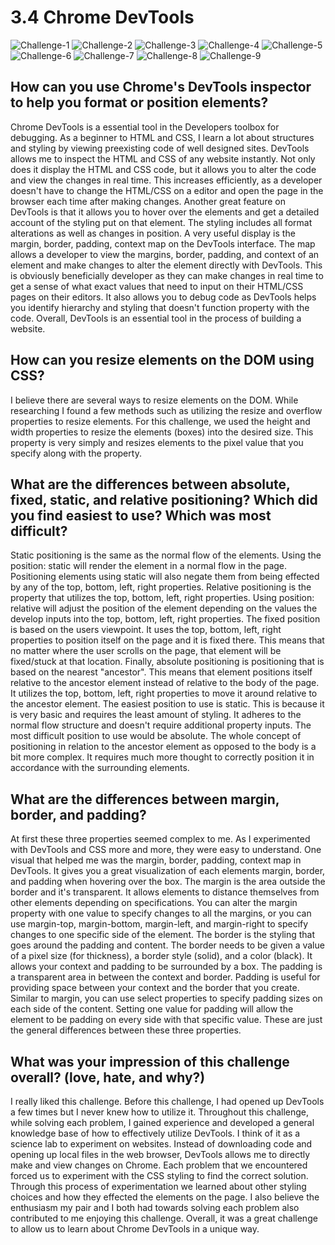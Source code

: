 # 3.4 Chrome DevTools

![Challenge-1](imgs/Challenge-1.png)
![Challenge-2](imgs/Challenge-2.png)
![Challenge-3](imgs/Challenge-3.png)
![Challenge-4](imgs/Challenge-4.png)
![Challenge-5](imgs/Challenge-5.png)
![Challenge-6](imgs/Challenge-6.png)
![Challenge-7](imgs/Challenge-7.png)
![Challenge-8](imgs/Challenge-8.png)
![Challenge-9](imgs/Challenge-9.png)

## How can you use Chrome's DevTools inspector to help you format or position elements?

Chrome DevTools is a essential tool in the Developers toolbox for debugging. As a beginner to HTML and CSS, I learn a lot about structures and styling by viewing preexisting code of well designed sites. DevTools allows me to inspect the HTML and CSS of any website instantly. Not only does it display the HTML and CSS code, but it allows you to alter the code and view the changes in real time. This increases efficiently, as a developer doesn't have to change the HTML/CSS on a editor and open the page in the browser each time after making changes. Another great feature on DevTools is that it allows you to hover over the elements and get a detailed account of the styling put on that element. The styling includes all format alterations as well as changes in position. A very useful display is the margin, border, padding, context map on the DevTools interface. The map allows a developer to view the margins, border, padding, and context of an element and make changes to alter the element directly with DevTools. This is obviously beneficially developer as they can make changes in real time to get a sense of what exact values that need to input on their HTML/CSS pages on their editors. It also allows you to debug code as DevTools helps you identify hierarchy and styling that doesn't function property with the code. Overall, DevTools is an essential tool in the process of building a website. 

## How can you resize elements on the DOM using CSS?

I believe there are several ways to resize elements on the DOM. While researching I found a few methods such as utilizing the resize and overflow properties to resize elements. For this challenge, we used the height and width properties to resize the elements (boxes) into the desired size. This property is very simply and resizes elements to the pixel value that you specify along with the property. 

## What are the differences between absolute, fixed, static, and relative positioning? Which did you find easiest to use? Which was most difficult?

Static positioning is the same as the normal flow of the elements. Using the position: static will render the element in a normal flow in the page. Positioning elements using static will also negate them from being effected by any of the top, bottom, left, right properties. Relative positioning is the property that utilizes the top, bottom, left, right properties. Using position: relative will adjust the position of the element depending on the values the develop inputs into the top, bottom, left, right properties. The fixed position is based on the users viewpoint. It uses the top, bottom, left, right properties to position itself on the page and it is fixed there. This means that no matter where the user scrolls on the page, that element will be fixed/stuck at that location. Finally, absolute positioning is positioning that is based on the nearest "ancestor". This means that element positions itself relative to the ancestor element instead of relative to the body of the page. It utilizes the top, bottom, left, right properties to move it around relative to the ancestor element. 
The easiest position to use is static. This is because it is very basic and requires the least amount of styling. It adheres to the normal flow structure and doesn't require additional property inputs. The most difficult position to use would be absolute. The whole concept of positioning in relation to the ancestor element as opposed to the body is a bit more complex. It requires much more thought to correctly position it in accordance with the surrounding elements. 

## What are the differences between margin, border, and padding?

At first these three properties seemed complex to me. As I experimented with DevTools and CSS more and more, they were easy to understand. One visual that helped me was the margin, border, padding, context map in DevTools. It gives you a great visualization of each elements margin, border, and padding when hovering over the box. The margin is the area outside the border and it's transparent. It allows elements to distance themselves from other elements depending on specifications. You can alter the margin property with one value to specify changes to all the margins, or you can use margin-top, margin-bottom, margin-left, and margin-right to specify changes to one specific side of the element. The border is the styling that goes around the padding and content. The border needs to be given a value of a pixel size (for thickness), a border style (solid), and a color (black). It allows your context and padding to be surrounded by a box. The padding is a transparent area in between the context and border. Padding is useful for providing space between your context and the border that you create. Similar to margin, you can use select properties to specify padding sizes on each side of the content. Setting one value for padding will allow the element to be padding on every side with that specific value. These are just the general differences between these three properties. 

## What was your impression of this challenge overall? (love, hate, and why?)

I really liked this challenge. Before this challenge, I had opened up DevTools a few times but I never knew how to utilize it. Throughout this challenge, while solving each problem, I gained experience and developed a general knowledge base of how to effectively utilize DevTools. I think of it as a science lab to experiment on websites. Instead of downloading code and opening up local files in the web browser, DevTools allows me to directly make and view changes on Chrome. Each problem that we encountered forced us to experiment with the CSS styling to find the correct solution. Through this process of experimentation we learned about other styling choices and how they effected the elements on the page. I also believe the enthusiasm my pair and I both had towards solving each problem also contributed to me enjoying this challenge. Overall, it was a great challenge to allow us to learn about Chrome DevTools in a unique way.
